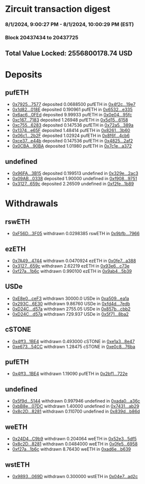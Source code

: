 # Zircuit transaction digest
### 8/1/2024, 9:00:27 PM - 8/1/2024, 10:00:29 PM (EST)
### Block 20437434 to 20437725

## Total Value Locked: 2556800178.74 USD

# Deposits
## pufETH
- [0x7925...7577](https://etherscan.io/address/0x7925936762Ba83C8f7ad79DC5E401cF8A0137577) deposited 0.0688500 pufETH in [0x4f2c...19e7](https://etherscan.io/tx/0x7925936762Ba83C8f7ad79DC5E401cF8A0137577)
- [0x1d82...018E](https://etherscan.io/address/0x1d82b9cf319803F7F7433Ae79FD7ebeAE1e0018E) deposited 0.190961 pufETH in [0x6532...e335](https://etherscan.io/tx/0x1d82b9cf319803F7F7433Ae79FD7ebeAE1e0018E)
- [0x6ac6...0FEd](https://etherscan.io/address/0x6ac625d107CEeE595a35c464ED4c113cdBF20FEd) deposited 9.99933 pufETH in [0x0e04...95fc](https://etherscan.io/tx/0x6ac625d107CEeE595a35c464ED4c113cdBF20FEd)
- [0xc167...7183](https://etherscan.io/address/0xc167db5e79b43980C31C46E4D8a9BBBa358b7183) deposited 1.26948 pufETH in [0x5d15...6158](https://etherscan.io/tx/0xc167db5e79b43980C31C46E4D8a9BBBa358b7183)
- [0xc755...6283](https://etherscan.io/address/0xc755DC7c18341F498a8106aa8FfE1d30cE186283) deposited 0.147536 pufETH in [0x72a5...389a](https://etherscan.io/tx/0xc755DC7c18341F498a8106aa8FfE1d30cE186283)
- [0x1374...e65F](https://etherscan.io/address/0x13748af2e575696622D90Bfd45Ad2Cce4105e65F) deposited 1.48414 pufETH in [0x8261...3b60](https://etherscan.io/tx/0x13748af2e575696622D90Bfd45Ad2Cce4105e65F)
- [0x06c1...2b2F](https://etherscan.io/address/0x06c1a5613Ab8201083AAeE56314786cdDD572b2F) deposited 1.02924 pufETH in [0x8f6f...4cb6](https://etherscan.io/tx/0x06c1a5613Ab8201083AAeE56314786cdDD572b2F)
- [0xce37...e44b](https://etherscan.io/address/0xce37a47bC4F19d8d1Bf9f1383d8916Dec12ee44b) deposited 0.147536 pufETH in [0x4825...2af2](https://etherscan.io/tx/0xce37a47bC4F19d8d1Bf9f1383d8916Dec12ee44b)
- [0x0CBA...90BA](https://etherscan.io/address/0x0CBAF9E960fa465Eb91d1E57C854af9D3d7490BA) deposited 1.01980 pufETH in [0x7c1e...a372](https://etherscan.io/tx/0x0CBAF9E960fa465Eb91d1E57C854af9D3d7490BA)
## undefined
- [0x96FA...3B15](https://etherscan.io/address/0x96FA39DfDb04a97C084D38F8b783a544aAda3B15) deposited 0.199513 undefined in [0x329e...2ac3](https://etherscan.io/tx/0x96FA39DfDb04a97C084D38F8b783a544aAda3B15)
- [0x09AB...0338](https://etherscan.io/address/0x09AB09a18b59FDd0F8166b3c463E21edfC3f0338) deposited 1.90000 undefined in [0xf908...9751](https://etherscan.io/tx/0x09AB09a18b59FDd0F8166b3c463E21edfC3f0338)
- [0x3127...659c](https://etherscan.io/address/0x312760A728C10DB3dC0d8da58efb5783dA9F659c) deposited 2.26509 undefined in [0xf2fe...1b89](https://etherscan.io/tx/0x312760A728C10DB3dC0d8da58efb5783dA9F659c)
# Withdrawals
## rswETH
- [0xF56D...3F05](https://etherscan.io/address/0xF56D85Eb82B6ffD1F102E0A10739Ae7Dbb743F05) withdrawn 0.0298385 rswETH in [0x9bfb...7966](https://etherscan.io/tx/0xF56D85Eb82B6ffD1F102E0A10739Ae7Dbb743F05)
## ezETH
- [0x7A49...4744](https://etherscan.io/address/0x7A493Be5c2ce014cD049Bf178a1ac0Db1B434744) withdrawn 0.0470924 ezETH in [0x0fe7...a388](https://etherscan.io/tx/0x7A493Be5c2ce014cD049Bf178a1ac0Db1B434744)
- [0x3127...659c](https://etherscan.io/address/0x312760A728C10DB3dC0d8da58efb5783dA9F659c) withdrawn 2.62219 ezETH in [0x93e6...c73e](https://etherscan.io/tx/0x312760A728C10DB3dC0d8da58efb5783dA9F659c)
- [0xf27a...1b6c](https://etherscan.io/address/0xf27ac2d6f58fF599143933C09A8198e1813B1b6c) withdrawn 0.990100 ezETH in [0x9ab4...5b39](https://etherscan.io/tx/0xf27ac2d6f58fF599143933C09A8198e1813B1b6c)
## USDe
- [0xE8e0...ceF3](https://etherscan.io/address/0xE8e05364EAA14DDDA1583DfD2A354291e905ceF3) withdrawn 30000.0 USDe in [0xa509...ea1a](https://etherscan.io/tx/0xE8e05364EAA14DDDA1583DfD2A354291e905ceF3)
- [0x293C...6E30](https://etherscan.io/address/0x293C6937D8D82e05B01335F7B33FBA0c8e256E30) withdrawn 9.86760 USDe in [0xfd4d...7edb](https://etherscan.io/tx/0x293C6937D8D82e05B01335F7B33FBA0c8e256E30)
- [0xD24C...d57a](https://etherscan.io/address/0xD24Cfe2d0fa81369ca6291c28ac5426e16B6d57a) withdrawn 2755.05 USDe in [0x857b...cbb2](https://etherscan.io/tx/0xD24Cfe2d0fa81369ca6291c28ac5426e16B6d57a)
- [0xD24C...d57a](https://etherscan.io/address/0xD24Cfe2d0fa81369ca6291c28ac5426e16B6d57a) withdrawn 729.937 USDe in [0x5f71...8ba2](https://etherscan.io/tx/0xD24Cfe2d0fa81369ca6291c28ac5426e16B6d57a)
## cSTONE
- [0x4ff3...1BE4](https://etherscan.io/address/0x4ff34a65Ee2b1758FBdC8D3F6B90C7884AFa1BE4) withdrawn 0.493000 cSTONE in [0xe1a3...8e47](https://etherscan.io/tx/0x4ff34a65Ee2b1758FBdC8D3F6B90C7884AFa1BE4)
- [0xe673...54CC](https://etherscan.io/address/0xe67394310A870A5d1Da7855c8a2AD4aaA83854CC) withdrawn 1.28475 cSTONE in [0xe0c8...76ba](https://etherscan.io/tx/0xe67394310A870A5d1Da7855c8a2AD4aaA83854CC)
## pufETH
- [0x4ff3...1BE4](https://etherscan.io/address/0x4ff34a65Ee2b1758FBdC8D3F6B90C7884AFa1BE4) withdrawn 1.19090 pufETH in [0x2bf1...722e](https://etherscan.io/tx/0x4ff34a65Ee2b1758FBdC8D3F6B90C7884AFa1BE4)
## undefined
- [0x5f9d...5144](https://etherscan.io/address/0x5f9d7cEf3e9298De2E91ff0CB486cE2C7fFc5144) withdrawn 0.997946 undefined in [0xada0...a36c](https://etherscan.io/tx/0x5f9d7cEf3e9298De2E91ff0CB486cE2C7fFc5144)
- [0xbB8e...07DC](https://etherscan.io/address/0xbB8eab8dA7792cf59AD2c053d6b49B4636a507DC) withdrawn 1.40000 undefined in [0x7431...ab29](https://etherscan.io/tx/0xbB8eab8dA7792cf59AD2c053d6b49B4636a507DC)
- [0x8c2D...8281](https://etherscan.io/address/0x8c2D741567fF04CbA4B63E04044Eff0c0ceD8281) withdrawn 0.110700 undefined in [0x839d...b86d](https://etherscan.io/tx/0x8c2D741567fF04CbA4B63E04044Eff0c0ceD8281)
## weETH
- [0x24D4...C9b9](https://etherscan.io/address/0x24D43B0e4f55a8D4d4F91e2959990540A2fFC9b9) withdrawn 0.204064 weETH in [0x52e3...5df5](https://etherscan.io/tx/0x24D43B0e4f55a8D4d4F91e2959990540A2fFC9b9)
- [0x8c2D...8281](https://etherscan.io/address/0x8c2D741567fF04CbA4B63E04044Eff0c0ceD8281) withdrawn 0.0484000 weETH in [0x0fe5...6958](https://etherscan.io/tx/0x8c2D741567fF04CbA4B63E04044Eff0c0ceD8281)
- [0xf27a...1b6c](https://etherscan.io/address/0xf27ac2d6f58fF599143933C09A8198e1813B1b6c) withdrawn 8.76430 weETH in [0xad6e...b639](https://etherscan.io/tx/0xf27ac2d6f58fF599143933C09A8198e1813B1b6c)
## wstETH
- [0x9893...069D](https://etherscan.io/address/0x98934414ab427C43B7e17aBA5AeC291Ce14B069D) withdrawn 0.300000 wstETH in [0x04e7...ad2c](https://etherscan.io/tx/0x98934414ab427C43B7e17aBA5AeC291Ce14B069D)
